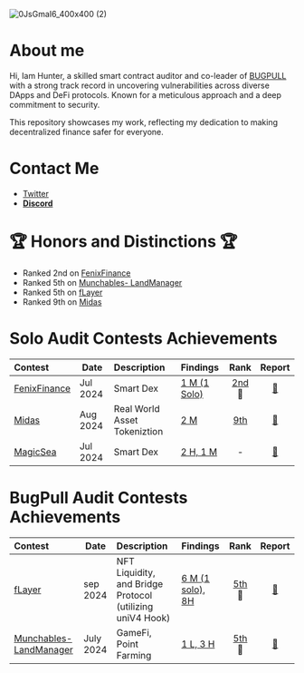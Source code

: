 ![0JsGmaI6_400x400 (2)](https://github.com/user-attachments/assets/7400d209-9ec6-43ee-a8db-26198d466ff8)
# About me


Hi, Iam Hunter, a skilled smart contract auditor and co-leader of [BUGPULL](https://github.com/bugpull/audits) with a strong track record in uncovering vulnerabilities across diverse DApps and DeFi protocols. Known for a meticulous approach and a deep commitment to security.

This repository showcases my work, reflecting my dedication to making decentralized finance safer for everyone.

# Contact Me

- [Twitter](https://x.com/IlIlHunterlIlI)
- [**Discord**](https://discord.com/users/715472416675070033)

# 🏆 Honors and Distinctions 🏆

- Ranked 2nd on [FenixFinance](https://app.hats.finance/audit-competitions/fenix-0x9d7765a7ebd5b6322a30797a44a5428531970d3d/leaderboard) 
- Ranked 5th on [Munchables- LandManager](https://code4rena.com/audits/2024-07-munchables)
- Ranked 5th on [fLayer](https://audits.sherlock.xyz/contests/468/leaderboard)
- Ranked 9th on [Midas](https://audits.sherlock.xyz/contests/495/leaderboard)

# Solo Audit Contests Achievements


| Contest                                                                                                                  | Date     | Description                  | Findings                                                                                     |                                                          Rank                                                          |                                             Report                                             |
| :----------------------------------------------------------------------------------------------------------------------- | -------- | :--------------------------- | :------------------------------------------------------------------------------------------- | :--------------------------------------------------------------------------------------------------------------------: | :--------------------------------------------------------------------------------------------: |
| [FenixFinance](https://app.hats.finance/audit-competitions/fenix-0x9d7765a7ebd5b6322a30797a44a5428531970d3d/leaderboard) | Jul 2024 | Smart Dex                    | [1 M (1 Solo)](https://github.com/IlIlHunterlIlI/audits/blob/main/Contests/2024-07-Fenix.md) | [2nd](https://app.hats.finance/audit-competitions/fenix-0x9d7765a7ebd5b6322a30797a44a5428531970d3d/leaderboard) <br>🥈 | [📄](https://github.com/hats-finance/Fenix--0x9d7765a7ebd5b6322a30797a44a5428531970d3d/issues) |
| [Midas](https://audits.sherlock.xyz/contests/495?filter=questions)                                                       | Aug 2024 | Real World Asset Tokeniztion | [2 M](https://github.com/IlIlHunterlIlI/audits/blob/main/Contests/2024-08-Midas.md)          |                              [9th](https://audits.sherlock.xyz/contests/495/leaderboard)                               |                     [📄](https://audits.sherlock.xyz/contests/495/report)                      |
| [MagicSea](https://audits.sherlock.xyz/contests/437?filter=questions)                                                    | Jul 2024 | Smart Dex                    | [2 H, 1 M](https://github.com/IlIlHunterlIlI/audits/blob/main/Contests/2024-07-MagicSea.md)  |                                                           -                                                            |                     [📄](https://audits.sherlock.xyz/contests/437/report)                      |


# BugPull Audit Contests Achievements

| Contest                                                                    | Date      | Description                                               | Findings                                                                                          |                              Rank                              |                         Report                         |
| :------------------------------------------------------------------------- | --------- | :-------------------------------------------------------- | :------------------------------------------------------------------------------------------------ | :------------------------------------------------------------: | :----------------------------------------------------: |
| [fLayer](https://audits.sherlock.xyz/contests/468?filter=results)          | sep 2024  | NFT Liquidity, and Bridge Protocol (utilizing uniV4 Hook) | [6 M (1 solo), 8H](https://github.com/IlIlHunterlIlI/audits/blob/main/Contests/2024-08-flayer.md) | [5th](https://audits.sherlock.xyz/contests/468/leaderboard) 🏅 | [📄](https://audits.sherlock.xyz/contests/468/report)  |
| [Munchables- LandManager](https://code4rena.com/audits/2024-07-munchables) | July 2024 | GameFi, Point Farming                                     | [1 L, 3 H](https://github.com/IlIlHunterlIlI/audits/blob/main/Contests/2024-07-munchables.md)     |   [5th](https://code4rena.com/audits/2024-07-munchables) 🏅    | [📄](https://code4rena.com/reports/2024-07-munchables) |

